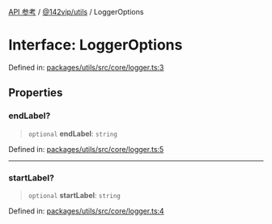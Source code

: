 [API 参考](../wiki/Home) / [@142vip/utils](../wiki/@142vip.utils) / LoggerOptions

# Interface: LoggerOptions

Defined in: [packages/utils/src/core/logger.ts:3](https://github.com/142vip/core-x/blob/15d5bc9ef4bece78c0e60bdf074a2d245f625100/packages/utils/src/core/logger.ts#L3)

## Properties

### endLabel?

> `optional` **endLabel**: `string`

Defined in: [packages/utils/src/core/logger.ts:5](https://github.com/142vip/core-x/blob/15d5bc9ef4bece78c0e60bdf074a2d245f625100/packages/utils/src/core/logger.ts#L5)

***

### startLabel?

> `optional` **startLabel**: `string`

Defined in: [packages/utils/src/core/logger.ts:4](https://github.com/142vip/core-x/blob/15d5bc9ef4bece78c0e60bdf074a2d245f625100/packages/utils/src/core/logger.ts#L4)
